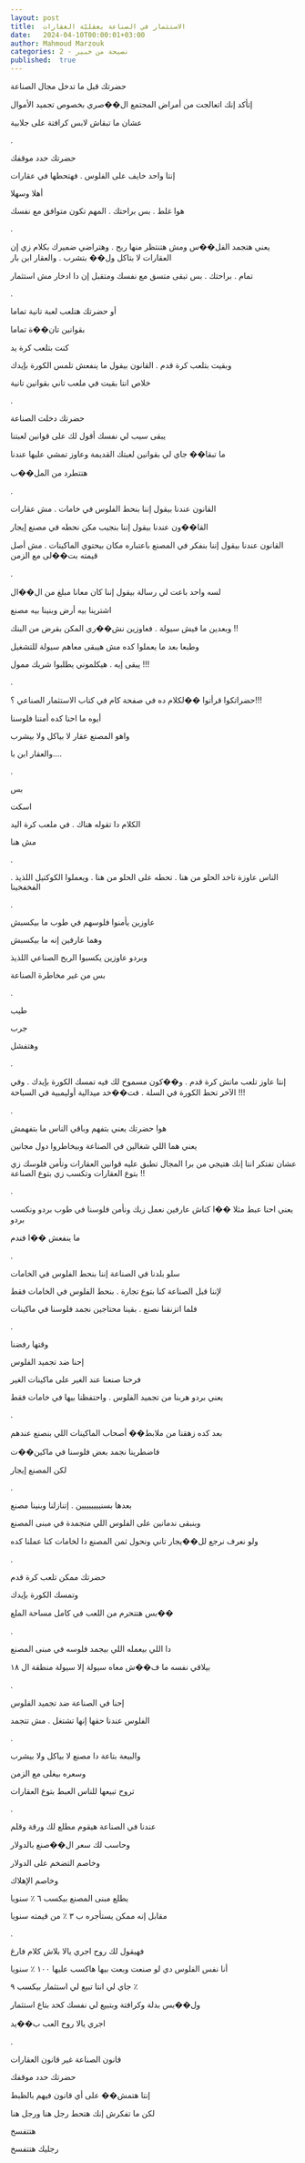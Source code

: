 ```yaml
---
layout: post
title:  الاستثمار في الصناعة بعقليّة العقارات
date:   2024-04-10T00:00:01+03:00
author: Mahmoud Marzouk
categories: 2 - نصيحة من خبير
published:  true
---
```

حضرتك قبل ما تدخل مجال الصناعة

إتأكد إنك اتعالجت من أمراض المجتمع ال��صري بخصوص تجميد
الأموال

عشان ما تبقاش لابس كرافتة على جلابية

.

حضرتك حدد موقفك

إنتا واحد خايف على الفلوس . فهتحطها في عقارات

أهلا وسهلا

هوا غلط . بس براحتك . المهم تكون متوافق مع نفسك

.

يعني هتجمد الفل��س ومش هتنتظر منها ربح . وهتراضي ضميرك بكلام زي إن
العقارات لا بتاكل ول�� بتشرب . والعقار ابن بار

تمام . براحتك . بس تبقى متسق مع نفسك ومتقبل إن دا ادخار مش
استثمار

.

أو حضرتك هتلعب لعبة تانية تماما

بقوانين تان��ة تماما

كنت بتلعب كرة يد

وبقيت بتلعب كرة قدم . القانون بيقول ما ينفعش تلمس الكورة
بإيدك

خلاص انتا بقيت في ملعب تاني بقوانين تانية

.

حضرتك دخلت الصناعة

يبقى سيب لي نفسك أقول لك على قوانين لعبتنا

ما تبقا�� جاي لي بقوانين لعبتك القديمة وعاوز تمشي عليها
عندنا

هتتطرد من المل��ب

.

القانون عندنا بيقول إننا بنحط الفلوس في خامات . مش عقارات

القا��ون عندنا بيقول إننا بنجيب مكن نحطه في مصنع إيجار

القانون عندنا بيقول إننا بنفكر في المصنع باعتباره مكان بيحتوي الماكينات
. مش أصل قيمته بت��لى مع الزمن

.

لسه واحد باعت لي رسالة بيقول إننا كان معانا مبلغ من ال��ال

اشترينا بيه أرض وبنينا بيه مصنع

وبعدين ما فيش سيولة . فعاوزين نش��ري المكن بقرض من البنك !!

وطبعا بعد ما يعملوا كده مش هيبقى معاهم سيولة للتشغيل

يبقى إيه . هيكلموني يطلبوا شريك ممول !!!

.

حضراتكوا قرأتوا ��لكلام ده في صفحة كام في كتاب الاستثمار الصناعي
؟!!!

أيوه ما احنا كده أمننا فلوسنا

واهو المصنع عقار لا بياكل ولا بيشرب

والعقار ابن با\....

.

بس

اسكت

الكلام دا تقوله هناك . في ملعب كرة اليد

مش هنا

.

الناس عاوزة تاخد الحلو من هنا . تحطه على الحلو من هنا . ويعملوا
الكوكتيل اللذيذ . الفخفخينا

.

عاوزين يأمنوا فلوسهم في طوب ما بيكسبش

وهما عارفين إنه ما بيكسبش

وبردو عاوزين يكسبوا الربح الصناعي اللذيذ

بس من غير مخاطرة الصناعة

.

طيب

جرب

وهتفشل

.

إنتا عاوز تلعب ماتش كرة قدم . و��كون مسموح لك فيه تمسك الكورة بإيدك .
وفي الآخر تحط الكورة في السلة . فت��خد ميدالية أوليمبية في
السباحة !!!

.

هوا حضرتك يعني بتفهم وباقي الناس ما بتفهمش

يعني هما اللي شغالين في الصناعة وبيخاطروا دول مجانين

عشان تفتكر انتا إنك هتيجي من برا المجال تطبق عليه قوانين العقارات وتأمن
فلوسك زي بتوع العقارات وتكسب زي بتوع الصناعة !!

.

يعني احنا عبط مثلا ��ا كناش عارفين نعمل زيك ونأمن فلوسنا في طوب بردو
ونكسب بردو

ما ينفعش ��ا فندم

.

سلو بلدنا في الصناعة إننا بنحط الفلوس في الخامات

لإننا قبل الصناعة كنا بتوع تجارة . بنحط الفلوس في الخامات
فقط

فلما اتزنقنا نصنع . بقينا محتاجين نجمد فلوسنا في ماكينات

.

وقتها رفضنا

إحنا ضد تجميد الفلوس

فرحنا صنعنا عند الغير على ماكينات الغير

يعني بردو هربنا من تجميد الفلوس . واحتفظنا بيها في خامات
فقط

.

بعد كده زهقنا من ملابط�� أصحاب الماكينات اللي بنصنع عندهم

فاضطرينا نجمد بعض فلوسنا في ماكين��ت

لكن المصنع إيجار

.

بعدها بسنيييييييين . إتنازلنا وبنينا مصنع

وبنبقى ندمانين على الفلوس اللي متجمدة في مبنى المصنع

ولو نعرف نرجع لل��يجار تاني ونحول ثمن المصنع دا لخامات كنا عملنا
كده

.

حضرتك ممكن تلعب كرة قدم

وتمسك الكورة بإيدك

بس هتتحرم من اللعب في كامل مساحة الملع��

.

دا اللي بيعمله اللي بيجمد فلوسه في مبنى المصنع

بيلاقي نفسه ما ف��ش معاه سيولة إلا سيولة منطقة ال ١٨

.

إحنا في الصناعة ضد تجميد الفلوس

الفلوس عندنا حقها إنها تشتغل . مش تتجمد

.

والبيعة بتاعة دا مصنع لا بياكل ولا بيشرب

وسعره بيغلى مع الزمن

تروح تبيعها للناس العبط بتوع العقارات

.

عندنا في الصناعة هيقوم مطلع لك ورقة وقلم

وحاسب لك سعر ال��صنع بالدولار

وخاصم التضخم على الدولار

وخاصم الإهلاك

يطلع مبنى المصنع بيكسب ٦ ٪ سنويا

مقابل إنه ممكن يستأجره ب ٣ ٪ من قيمته سنويا

.

فهيقول لك روح اجري يالا بلاش كلام فارغ

أنا نفس الفلوس دي لو صنعت وبعت بيها هاكسب عليها ١٠٠ ٪ سنويا

جاي لي انتا تبيع لي استثمار بيكسب ٩ ٪

ول��بس بدلة وكرافتة وبتبيع لي نفسك كحد بتاع استثمار

اجري يالا روح العب ب��يد

.

قانون الصناعة غير قانون العقارات

حضرتك حدد موقفك

إنتا هتمش�� على أي قانون فيهم بالظبط

لكن ما تفكرش إنك هتحط رجل هنا ورجل هنا

هتتفسخ

رجليك هتتفسخ
